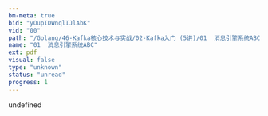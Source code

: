 ```yaml
---
bm-meta: true
bid: "yOupIDWnqlIJlAbK"
vid: "00"
path: "/Golang/46-Kafka核心技术与实战/02-Kafka入门 (5讲)/01  消息引擎系统ABC.pdf"
name: "01  消息引擎系统ABC"
ext: pdf
visual: false
type: "unknown"
status: "unread"
progress: 1
---
```

undefined